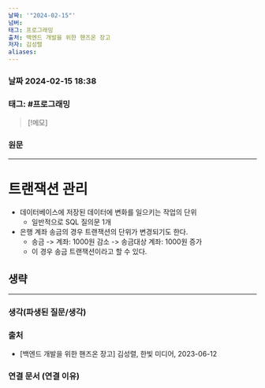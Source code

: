 ```yaml
---
날짜: '"2024-02-15"'
넘버: 
태그: 프로그래밍
출처: 백엔드 개발을 위한 핸즈온 장고
저자: 김성렬
aliases:
---
```

### 날짜  2024-02-15 18:38

### 태그: #프로그래밍 

>[!메모]
>

### 원문
---
# 트랜잭션 관리
- 데이터베이스에 저장된 데이터에 변화를 일으키는 작업의 단위
	- 일반적으로 SQL 질의문 1개
- 은행 계좌 송금의 경우 트랜잭션의 단위가 변경되기도 한다.
	- 송금 -> 계좌: 1000원 감소  -> 송금대상 계좌: 1000원 증가
	- 이 경우 송금 트랜잭션이라고 할 수 있다.
## **생략**



---
### 생각(파생된 질문/생각)

### 출처
- \[백엔드 개발을 위한 핸즈온 장고] 김성렬, 한빛 미디어, 2023-06-12

### 연결 문서 (연결 이유)
